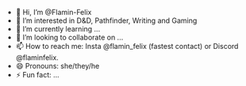 - 👋 Hi, I’m @Flamin-Felix
- 👀 I’m interested in D&D, Pathfinder, Writing and Gaming
- 🌱 I’m currently learning ...
- 💞️ I’m looking to collaborate on ...
- 📫 How to reach me: Insta @flamin_felix (fastest contact) or Discord @flaminfelix. 
- 😄 Pronouns: she/they/he
- ⚡ Fun fact: ...

<!---
Flamin-Felix/Flamin-Felix is a ✨ special ✨ repository because its `README.md` (this file) appears on your GitHub profile.
You can click the Preview link to take a look at your changes.
--->

